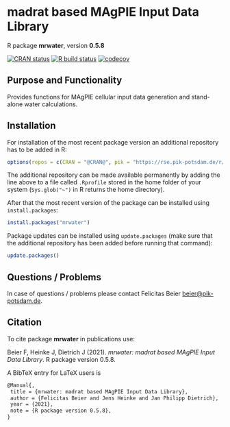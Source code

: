 # madrat based MAgPIE Input Data Library

R package **mrwater**, version **0.5.8**

[![CRAN status](https://www.r-pkg.org/badges/version/mrwater)](https://cran.r-project.org/package=mrwater)   [![R build status](https://github.com/pik-piam/mrwater/workflows/check/badge.svg)](https://github.com/pik-piam/mrwater/actions) [![codecov](https://codecov.io/gh/pik-piam/mrwater/branch/master/graph/badge.svg)](https://codecov.io/gh/pik-piam/mrwater)

## Purpose and Functionality

Provides functions for MAgPIE cellular input data generation and stand-alone water calculations.


## Installation

For installation of the most recent package version an additional repository has to be added in R:

```r
options(repos = c(CRAN = "@CRAN@", pik = "https://rse.pik-potsdam.de/r/packages"))
```
The additional repository can be made available permanently by adding the line above to a file called `.Rprofile` stored in the home folder of your system (`Sys.glob("~")` in R returns the home directory).

After that the most recent version of the package can be installed using `install.packages`:

```r 
install.packages("mrwater")
```

Package updates can be installed using `update.packages` (make sure that the additional repository has been added before running that command):

```r 
update.packages()
```

## Questions / Problems

In case of questions / problems please contact Felicitas Beier <beier@pik-potsdam.de>.

## Citation

To cite package **mrwater** in publications use:

Beier F, Heinke J, Dietrich J (2021). _mrwater: madrat based MAgPIE Input Data Library_. R package version 0.5.8.

A BibTeX entry for LaTeX users is

 ```latex
@Manual{,
  title = {mrwater: madrat based MAgPIE Input Data Library},
  author = {Felicitas Beier and Jens Heinke and Jan Philipp Dietrich},
  year = {2021},
  note = {R package version 0.5.8},
}
```


